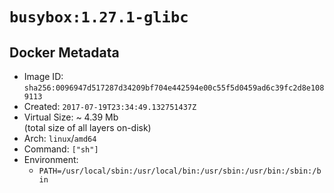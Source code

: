 # `busybox:1.27.1-glibc`

## Docker Metadata

- Image ID: `sha256:0096947d517287d34209bf704e442594e00c55f5d0459ad6c39fc2d8e1089113`
- Created: `2017-07-19T23:34:49.132751437Z`
- Virtual Size: ~ 4.39 Mb  
  (total size of all layers on-disk)
- Arch: `linux`/`amd64`
- Command: `["sh"]`
- Environment:
  - `PATH=/usr/local/sbin:/usr/local/bin:/usr/sbin:/usr/bin:/sbin:/bin`
